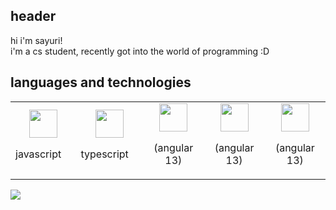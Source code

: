 ## header
hi i'm sayuri!<br>i'm a cs student, recently got into the world of programming :D
## languages and technologies
<table>
    <tr>
        <td align="center">
            <img height="45px" width="45px" src="https://cdn.jsdelivr.net/gh/devicons/devicon/icons/javascript/javascript-original.svg" />
            <p>javascript&nbsp;<img height="11px" src="https://via.placeholder.com/15/26bf4f/000000?text=+"/></p>
        </td>
        <td align="center"><img height="45px" width="45px" src="https://cdn.jsdelivr.net/gh/devicons/devicon/icons/typescript/typescript-original.svg" />
            <p>typescript&nbsp;<img height="11px" src="https://via.placeholder.com/15/26bf4f/000000?text=+"/></p></p>
        </td>
        <td align="center"><img height="45px" width="45px" src="https://cdn.jsdelivr.net/gh/devicons/devicon/icons/angularjs/angularjs-original.svg" />
            <p>(angular 13)</p>
        </td>
        <td align="center"><img height="45px" width="45px" src="https://cdn.jsdelivr.net/gh/devicons/devicon/icons/angularjs/angularjs-original.svg" />
            <p>(angular 13)</p>
        </td>
        <td align="center"><img height="45px" width="45px" src="https://cdn.jsdelivr.net/gh/devicons/devicon/icons/angularjs/angularjs-original.svg" />
            <p>(angular 13)</p>
        </td>
    </tr>
</table>

<p>
    <img src="display.svg">
</p>
<!-- <body>
    <h2>header</h2>
    <p></p>
    <h2>languages and technologies</h2>
    <p align="center">
        <img src="display.svg" width="100%"/>
    </p>
    <font size="4px" color="#26bf4f">comfortable</font>
    <font size="4px">|</font>
    <font size="4px" color="#bf2626">knows nothing</font>
    <font size="4px">|</font>
    <font size="4px" color="#bf6b26">learning</font>
    <br>

</body> -->
<!-- ## ooga header
hi i'm sayuri!<br>
i recently started learning angular and web dev in general @@<br>
lang:
  - ts/js (main)
  - c# (instantly died)
  - html/css/ssss (comforting but css is weird bro)
<br>
oh, i also draw too, but i'm not good at it :) -->